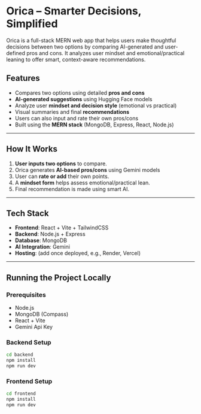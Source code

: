 # Orica – Smarter Decisions, Simplified

Orica is a full-stack MERN web app that helps users make thoughtful decisions between two options by comparing AI-generated and user-defined pros and cons. It analyzes user mindset and emotional/practical leaning to offer smart, context-aware recommendations.

## Features

- Compares two options using detailed **pros and cons**
- **AI-generated suggestions** using Hugging Face models
- Analyze user **mindset and decision style** (emotional vs practical)
- Visual summaries and final **recommendations**
- Users can also input and rate their own pros/cons
- Built using the **MERN stack** (MongoDB, Express, React, Node.js)

---

## How It Works

1. **User inputs two options** to compare.
2. Orica generates **AI-based pros/cons** using Gemini models
3. User can **rate or add** their own points.
4. A **mindset form** helps assess emotional/practical lean.
5. Final recommendation is made using smart AI.

---

## Tech Stack

- **Frontend**: React + Vite + TailwindCSS
- **Backend**: Node.js + Express
- **Database**: MongoDB
- **AI Integration**: Gemini
- **Hosting**: (add once deployed, e.g., Render, Vercel)

---

## Running the Project Locally

### Prerequisites

- Node.js
- MongoDB (Compass)
- React + Vite
- Gemini Api Key

### Backend Setup

```bash
cd backend
npm install
npm run dev
```

### Frontend Setup

```bash
cd frontend
npm install
npm run dev
```
